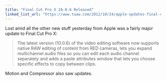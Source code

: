 ```yaml
---
title: "Final Cut Pro X 10.0.6 Released"
linked_list_url: "https://www.tuaw.com/2012/10/24/apple-updates-final-cut-pro-x/"
---
```

<p>Lost amid all the other new stuff yesterday from Apple was a fairly major update to Final Cut Pro X:</p>
<blockquote><p>
  The latest version (10.0.6) of the video editing software now supports native RAW editing of content from RED cameras, lets you expand multichannel audio files so you can edit each audio channel separately and adds a paste attributes window that lets you choose specific effects to copy between clips.
</p></blockquote>
<p>Motion and Compressor also saw updates.</p>
